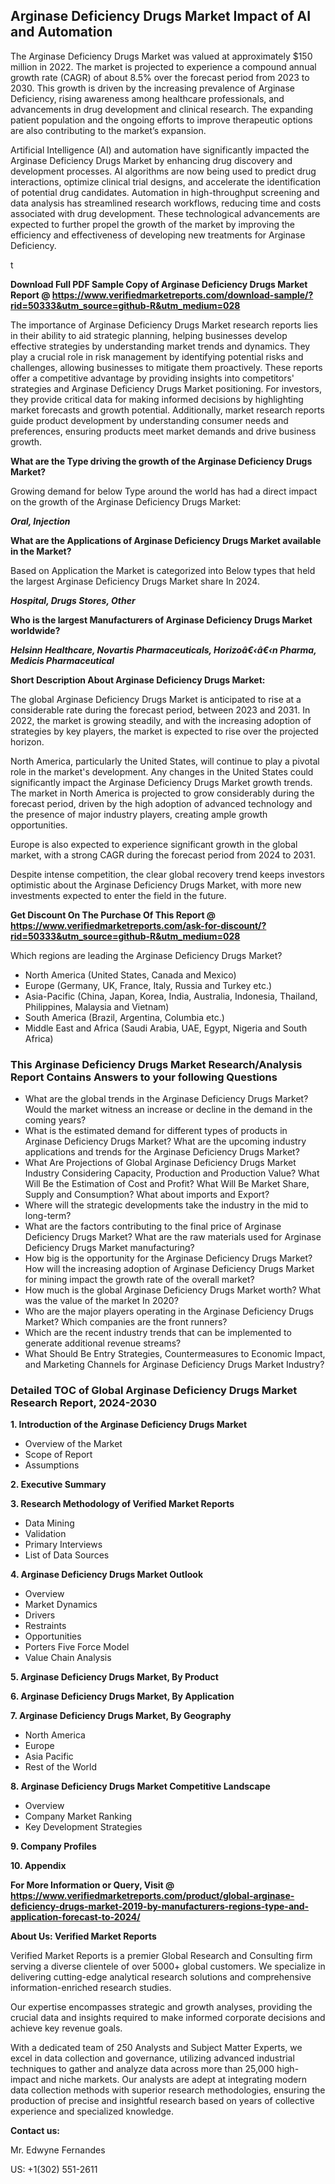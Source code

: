 <h2>Arginase Deficiency Drugs Market Impact of AI and Automation</h2><p>The Arginase Deficiency Drugs Market was valued at approximately $150 million in 2022. The market is projected to experience a compound annual growth rate (CAGR) of about 8.5% over the forecast period from 2023 to 2030. This growth is driven by the increasing prevalence of Arginase Deficiency, rising awareness among healthcare professionals, and advancements in drug development and clinical research. The expanding patient population and the ongoing efforts to improve therapeutic options are also contributing to the market’s expansion.</p><p>Artificial Intelligence (AI) and automation have significantly impacted the Arginase Deficiency Drugs Market by enhancing drug discovery and development processes. AI algorithms are now being used to predict drug interactions, optimize clinical trial designs, and accelerate the identification of potential drug candidates. Automation in high-throughput screening and data analysis has streamlined research workflows, reducing time and costs associated with drug development. These technological advancements are expected to further propel the growth of the market by improving the efficiency and effectiveness of developing new treatments for Arginase Deficiency.</p>t</p><p id="" class=""><strong>Download Full PDF Sample Copy of Arginase Deficiency Drugs Market Report @ <a href="https://www.verifiedmarketreports.com/download-sample/?rid=50333&utm_source=github-R&utm_medium=028" target="_blank">https://www.verifiedmarketreports.com/download-sample/?rid=50333&utm_source=github-R&utm_medium=028</a></strong></p><p>The importance of&nbsp;Arginase Deficiency Drugs Market research reports lies in their ability to aid strategic planning, helping businesses develop effective strategies by understanding market trends and dynamics. They play a crucial role in risk management by identifying potential risks and challenges, allowing businesses to mitigate them proactively. These reports offer a competitive advantage by providing insights into competitors' strategies and Arginase Deficiency Drugs Market positioning. For investors, they provide critical data for making informed decisions by highlighting market forecasts and growth potential. Additionally, market research reports guide product development by understanding consumer needs and preferences, ensuring products meet market demands and drive business growth.</p><p><strong>What are the&nbsp;Type driving the growth of the Arginase Deficiency Drugs Market?</strong></p><p id="" class="">Growing demand for below Type around the world has had a direct impact on the growth of the Arginase Deficiency Drugs Market:</p><em><strong>Oral, Injection</strong></em></p><strong>What are the&nbsp;Applications&nbsp;of Arginase Deficiency Drugs Market available in the Market?</strong></p><p id="" class="">Based on Application the Market is categorized into Below types that held the largest Arginase Deficiency Drugs Market share In 2024.</p><em><strong>Hospital, Drugs Stores, Other</strong></em></p><strong>Who is the largest Manufacturers of Arginase Deficiency Drugs Market worldwide?</strong></p><p><em><strong>Helsinn Healthcare, Novartis Pharmaceuticals, Horizoâ€‹â€‹n Pharma, Medicis Pharmaceutical</strong></em></p><p id="" class=""><strong>Short Description About Arginase Deficiency Drugs Market:</strong></p><p>The global Arginase Deficiency Drugs Market is anticipated to rise at a considerable rate during the forecast period, between 2023 and 2031. In 2022, the market is growing steadily, and with the increasing adoption of strategies by key players, the market is expected to rise over the projected horizon.</p><p>North America, particularly the United States, will continue to play a pivotal role in the market's development. Any changes in the United States could significantly impact the Arginase Deficiency Drugs Market growth trends. The market in North America is projected to grow considerably during the forecast period, driven by the high adoption of advanced technology and the presence of major industry players, creating ample growth opportunities.</p><p>Europe is also expected to experience significant growth in the global market, with a strong CAGR during the forecast period from 2024 to 2031.</p><p>Despite intense competition, the clear global recovery trend keeps investors optimistic about the Arginase Deficiency Drugs Market, with more new investments expected to enter the field in the future.</p><p id="" class=""><strong>Get Discount On The Purchase Of This Report @ <a href="https://www.verifiedmarketreports.com/ask-for-discount/?rid=50333&utm_source=github-R&utm_medium=028" target="_blank">https://www.verifiedmarketreports.com/ask-for-discount/?rid=50333&utm_source=github-R&utm_medium=028</a></strong></p>Which regions are leading the Arginase Deficiency Drugs Market?</p><ul><li>North America (United States, Canada and Mexico)</li><li>Europe (Germany, UK, France, Italy, Russia and Turkey etc.)</li><li>Asia-Pacific (China, Japan, Korea, India, Australia, Indonesia, Thailand, Philippines, Malaysia and Vietnam)</li><li>South America (Brazil, Argentina, Columbia etc.)</li><li>Middle East and Africa (Saudi Arabia, UAE, Egypt, Nigeria and South Africa)</li></ul><h3 id="" class="">This Arginase Deficiency Drugs Market Research/Analysis Report Contains Answers to your following Questions</h3><ul><li>What are the global trends in the Arginase Deficiency Drugs Market? Would the market witness an increase or decline in the demand in the coming years?</li><li>What is the estimated demand for different types of products in Arginase Deficiency Drugs Market? What are the upcoming industry applications and trends for the Arginase Deficiency Drugs Market?</li><li>What Are Projections of Global Arginase Deficiency Drugs Market Industry Considering Capacity, Production and Production Value? What Will Be the Estimation of Cost and Profit? What Will Be Market Share, Supply and Consumption? What about imports and Export?</li><li>Where will the strategic developments take the industry in the mid to long-term?</li><li>What are the factors contributing to the final price of Arginase Deficiency Drugs Market? What are the raw materials used for Arginase Deficiency Drugs Market manufacturing?</li><li>How big is the opportunity for the Arginase Deficiency Drugs Market? How will the increasing adoption of Arginase Deficiency Drugs Market for mining impact the growth rate of the overall market?</li><li>How much is the global Arginase Deficiency Drugs Market worth? What was the value of the market In 2020?</li><li>Who are the major players operating in the Arginase Deficiency Drugs Market? Which companies are the front runners?</li><li>Which are the recent industry trends that can be implemented to generate additional revenue streams?</li><li>What Should Be Entry Strategies, Countermeasures to Economic Impact, and Marketing Channels for Arginase Deficiency Drugs Market Industry?</li></ul><h3 id="" class="">Detailed TOC of Global Arginase Deficiency Drugs Market Research Report, 2024-2030</h3><p id="" class=""><strong>1. Introduction of the Arginase Deficiency Drugs Market</strong></p><ul><li>Overview of the Market</li><li>Scope of Report</li><li>Assumptions</li></ul><p id="" class=""><strong>2. Executive Summary</strong></p><p id="" class=""><strong>3. Research Methodology of Verified Market Reports</strong></p><ul><li>Data Mining</li><li>Validation</li><li>Primary Interviews</li><li>List of Data Sources</li></ul><p id="" class=""><strong>4. Arginase Deficiency Drugs Market Outlook</strong></p><ul><li>Overview</li><li>Market Dynamics</li><li>Drivers</li><li>Restraints</li><li>Opportunities</li><li>Porters Five Force Model</li><li>Value Chain Analysis</li></ul><p id="" class=""><strong>5. Arginase Deficiency Drugs Market, By Product</strong></p><p id="" class=""><strong>6. Arginase Deficiency Drugs Market, By Application</strong></p><p id="" class=""><strong>7. Arginase Deficiency Drugs Market, By Geography</strong></p><ul><li>North America</li><li>Europe</li><li>Asia Pacific</li><li>Rest of the World</li></ul><p id="" class=""><strong>8. Arginase Deficiency Drugs Market Competitive Landscape</strong></p><ul><li>Overview</li><li>Company Market Ranking</li><li>Key Development Strategies</li></ul><p id="" class=""><strong>9. Company Profiles</strong></p><p id="" class=""><strong>10. Appendix</strong></p><p id="" class=""><strong>For More Information or Query, Visit @ <a href="https://www.verifiedmarketreports.com/product/global-arginase-deficiency-drugs-market-2019-by-manufacturers-regions-type-and-application-forecast-to-2024/" target="_blank">https://www.verifiedmarketreports.com/product/global-arginase-deficiency-drugs-market-2019-by-manufacturers-regions-type-and-application-forecast-to-2024/</a></strong></p><p id="" class=""><strong>About Us: Verified Market Reports</strong></p><p id="" class="">Verified Market Reports is a premier Global Research and Consulting firm serving a diverse clientele of over 5000+ global customers. We specialize in delivering cutting-edge analytical research solutions and comprehensive information-enriched research studies.</p><p id="" class="">Our expertise encompasses strategic and growth analyses, providing the crucial data and insights required to make informed corporate decisions and achieve key revenue goals.</p><p id="" class="">With a dedicated team of 250 Analysts and Subject Matter Experts, we excel in data collection and governance, utilizing advanced industrial techniques to gather and analyze data across more than 25,000 high-impact and niche markets. Our analysts are adept at integrating modern data collection methods with superior research methodologies, ensuring the production of precise and insightful research based on years of collective experience and specialized knowledge.</p><p id="" class=""><strong>Contact us:</strong></p><p id="" class="">Mr. Edwyne Fernandes</p><p id="" class="">US: +1(302) 551-2611</p>